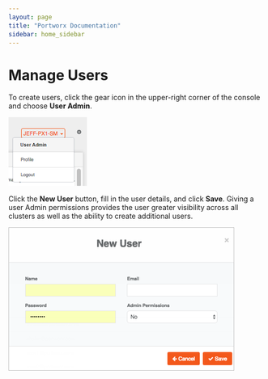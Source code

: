 ```yaml
---
layout: page
title: "Portworx Documentation"
sidebar: home_sidebar
---
```

# Manage Users

To create users, click the gear icon in the upper-right corner of the console and choose **User Admin**.

![User Admin selected in Settings menu](images/settings-user-admin.png "User Admin selected in Settings menu")

Click the **New User** button, fill in the user details, and click **Save**. Giving a user Admin permissions provides the user greater visibility across all clusters as well as the ability to create additional users.

![New User dialog box](images/settings-new-user.png "New User dialog box")
